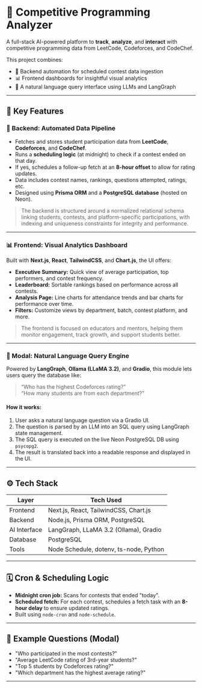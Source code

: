 # 🧠 Competitive Programming Analyzer

A full-stack AI-powered platform to **track**, **analyze**, and **interact** with competitive programming data from LeetCode, Codeforces, and CodeChef.

This project combines:
- 🔁 Backend automation for scheduled contest data ingestion
- 📊 Frontend dashboards for insightful visual analytics
- 🧠 A natural language query interface using LLMs and LangGraph

---

## 🚀 Key Features

### 🧩 Backend: Automated Data Pipeline
- Fetches and stores student participation data from **LeetCode**, **Codeforces**, and **CodeChef**.
- Runs a **scheduling logic** (at midnight) to check if a contest ended on that day.
- If yes, schedules a follow-up fetch at an **8-hour offset** to allow for rating updates.
- Data includes contest names, rankings, questions attempted, ratings, etc.
- Designed using **Prisma ORM** and a **PostgreSQL database** (hosted on Neon).

> The backend is structured around a normalized relational schema linking students, contests, and platform-specific participations, with indexing and uniqueness constraints for integrity and performance.

---

### 📊 Frontend: Visual Analytics Dashboard
Built with **Next.js**, **React**, **TailwindCSS**, and **Chart.js**, the UI offers:

- **Executive Summary:** Quick view of average participation, top performers, and contest frequency.
- **Leaderboard:** Sortable rankings based on performance across all contests.
- **Analysis Page:** Line charts for attendance trends and bar charts for performance over time.
- **Filters:** Customize views by department, batch, contest platform, and more.

> The frontend is focused on educators and mentors, helping them monitor engagement, track growth, and support students better.

---

### 🤖 Modal: Natural Language Query Engine
Powered by **LangGraph**, **Ollama (LLaMA 3.2)**, and **Gradio**, this module lets users query the database like:

> “Who has the highest Codeforces rating?”  
> “How many students are from each department?”

#### How it works:
1. User asks a natural language question via a Gradio UI.
2. The question is parsed by an LLM into an SQL query using LangGraph state management.
3. The SQL query is executed on the live Neon PostgreSQL DB using `psycopg2`.
4. The result is translated back into a readable response and displayed in the UI.

---

## ⚙️ Tech Stack

| Layer        | Tech Used                                   |
|--------------|---------------------------------------------|
| Frontend     | Next.js, React, TailwindCSS, Chart.js       |
| Backend      | Node.js, Prisma ORM, PostgreSQL             |
| AI Interface | LangGraph, LLaMA 3.2 (Ollama), Gradio       |
| Database     | PostgreSQL                                  |
| Tools        | Node Schedule, dotenv, ts-node, Python      |

---

## 🗓️ Cron & Scheduling Logic

- **Midnight cron job:** Scans for contests that ended "today".
- **Scheduled fetch:** For each contest, schedules a fetch task with an **8-hour delay** to ensure updated ratings.
- Built using `node-cron` and `node-schedule`.

---

## 🧪 Example Questions (Modal)

- "Who participated in the most contests?"
- "Average LeetCode rating of 3rd-year students?"
- "Top 5 students by Codeforces rating?"
- "Which department has the highest average rating?"

---
